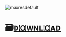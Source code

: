 ![maxresdefault](https://github.com/salasgratisdanzi/-/assets/162383863/c8ddc87e-fd9b-4b50-bb28-d69cf07129cd)

# 🗃️[ᴅ🇴ᴡɴʟ🇴ᴀᴅ](https://jmthedesigner.com/storage/z9f4l6n2x0vI)
